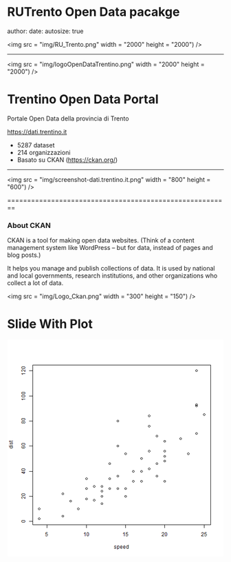 RUTrento Open Data pacakge
========================================================
author: 
date: 
autosize: true




<img src = "img/RU_Trento.png" width = "2000" height = "2000") />
***
<img src = "img/logoOpenDataTrentino.png" width = "2000" height = "2000") />

Trentino Open Data Portal
========================================================

Portale Open Data della provincia di Trento  


<https://dati.trentino.it>

- 5287 dataset
- 214 organizzazioni
- Basato su CKAN (<https://ckan.org/>)

***
<img src = "img/screenshot-dati.trentino.it.png" width = "800" height = "600") />



========================================================

### About CKAN

CKAN is a tool for making open data websites. (Think of a content management system like WordPress – but for data, instead of pages and blog posts.) 

It helps you manage and publish collections of data. It is used by national and local governments, research institutions, and other organizations who collect a lot of data.

<img src = "img/Logo_Ckan.png" width = "300" height = "150") />

Slide With Plot
========================================================

![plot of chunk unnamed-chunk-1](Presentation-figure/unnamed-chunk-1-1.png)
